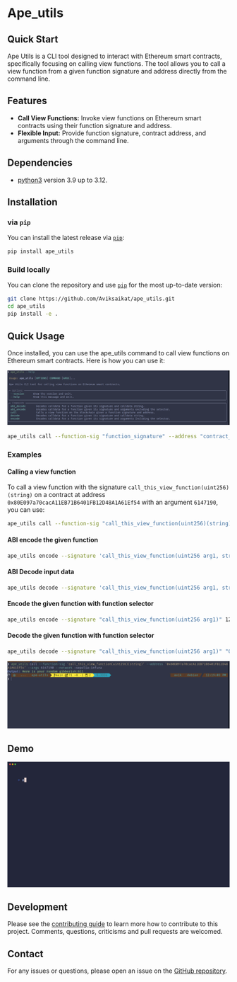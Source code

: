 # Ape_utils

## Quick Start

Ape Utils is a CLI tool designed to interact with Ethereum smart contracts, specifically focusing on calling view functions. The tool allows you to call a view function from a given function signature and address directly from the command line.

## Features

- **Call View Functions:** Invoke view functions on Ethereum smart contracts using their function signature and address.
- **Flexible Input:** Provide function signature, contract address, and arguments through the command line.

## Dependencies

- [python3](https://www.python.org/downloads) version 3.9 up to 3.12.

## Installation

### via `pip`

You can install the latest release via [`pip`](https://pypi.org/project/pip/):

```bash
pip install ape_utils
```

### Build locally

You can clone the repository and use [`pip`](https://github.com/pypa/pip) for the most up-to-date version:

```bash
git clone https://github.com/Aviksaikat/ape_utils.git
cd ape_utils
pip install -e .
```

## Quick Usage

Once installed, you can use the ape_utils command to call view functions on Ethereum smart contracts. Here is how you can use it:

![help](media/help.png)

```sh
ape_utils call --function-sig "function_signature" --address "contract_address" --args argument --network [ecosystem-name][:[network-name][:[provider-name]]]
```

### Examples

#### Calling a view function

To call a view function with the signature `call_this_view_function(uint256)(string)` on a contract at address `0x80E097a70cacA11EB71B6401FB12D48A1A61Ef54` with an argument `6147190`, you can use:

```bash
ape_utils call --function-sig "call_this_view_function(uint256)(string)" --address "0x80E097a70cacA11EB71B6401FB12D48A1A61Ef54" --args 6147190 --network :sepolia:infura
```

#### ABI encode the given function

```sh
ape_utils encode --signature 'call_this_view_function(uint256 arg1, string addr)' 1234 '0xdeadbeef'
```

#### ABI Decode input data

```sh
ape_utils decode --signature 'call_this_view_function(uint256 arg1, string addr)' '0x00000000000000000000000000000000000000000000000000000000000004d20000000000000000000000000000000000000000000000000000000000000040000000000000000000000000000000000000000000000000000000000000000a3078646561646265656600000000000000000000000000000000000000000000'
```

#### Encode the given function with function selector

```sh
ape_utils encode --signature "call_this_view_function(uint256 arg1)" 1234
```

#### Decode the given function with function selector

```sh
ape_utils decode --signature "call_this_view_function(uint256 arg1)" "0x1e4f420d00000000000000000000000000000000000000000000000000000000000004d2"
```

![working](media/working.png)

## Demo

![demo](media/demo.gif)

## Development

Please see the [contributing guide](CONTRIBUTING.md) to learn more how to contribute to this project.
Comments, questions, criticisms and pull requests are welcomed.

## Contact

For any issues or questions, please open an issue on the [GitHub repository](https://github.com/Aviksaikat/ape-utils).
